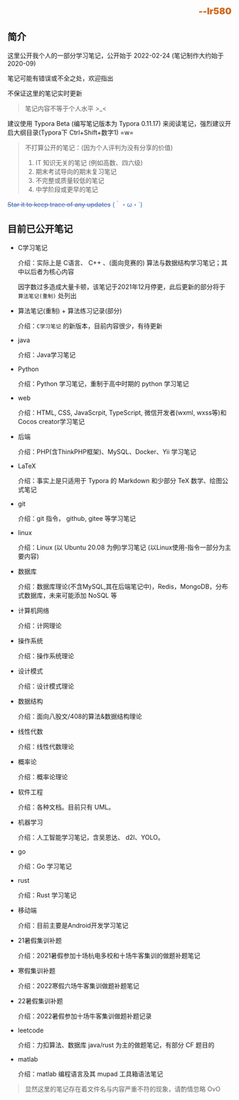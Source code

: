 <!--<div align="center"></div>-->



<div align="right" style="font-weight:900;font-size:20px;color:chocolate">--lr580</div>

## 简介

这里公开我个人的一部分学习笔记，公开始于 2022-02-24 (笔记制作大约始于 2020-09)

笔记可能有错误或不全之处，欢迎指出

不保证这里的笔记实时更新

> 笔记内容不等于个人水平  >_<

建议使用 Typora Beta (编写笔记版本为 Typora 0.11.17) 来阅读笔记，强烈建议开启大纲目录(Typora下 Ctrl+Shift+数字1) =w=

> 不打算公开的笔记：(因为个人评判为没有分享的价值)
>
> 1. IT 知识无关的笔记 (例如高数、四六级)
> 2. 期末考试导向的期末复习笔记
> 3. 不完整或质量较低的笔记
> 4. 中学阶段或更早的笔记
>

<div style="color:#426ab3"><s>Star it to keep trace of any updates</s>  (｀・ω・´)</div>



## 目前已公开笔记

- C学习笔记

  介绍：实际上是 C语言、 C++ 、(面向竞赛的) 算法与数据结构学习笔记；其中以后者为核心内容

  因字数过多造成大量卡顿，该笔记于2021年12月停更，此后更新的部分将于 `算法笔记(重制)` 处列出

- 算法笔记(重制) + 算法练习记录(部分)

  介绍：`C学习笔记` 的新版本，目前内容很少，有待更新

- java

  介绍：Java学习笔记

- Python

  介绍：Python 学习笔记，重制于高中时期的 python 学习笔记

- web

  介绍：HTML, CSS, JavaScrpit, TypeScript, 微信开发者(wxml, wxss等)和 Cocos creator学习笔记

- 后端

  介绍：PHP(含ThinkPHP框架)、MySQL、Docker、Yii 学习笔记

- LaTeX

  介绍：事实上是只适用于 Typora 的 Markdown 和少部分 TeX 数学、绘图公式笔记

- git

  介绍：git 指令， github, gitee 等学习笔记

- linux

  介绍：Linux (以 Ubuntu 20.08 为例)学习笔记 (以Linux使用-指令一部分为主要内容)
  
- 数据库

  介绍：数据库理论(不含MySQL,其在后端笔记中)，Redis，MongoDB，分布式数据库，未来可能添加 NoSQL 等
  
- 计算机网络

  介绍：计网理论
  
- 操作系统

  介绍：操作系统理论
  
- 设计模式

  介绍：设计模式理论
  
- 数据结构

  介绍：面向八股文/408的算法&数据结构理论
  
- 线性代数

  介绍：线性代数理论
  
- 概率论

  介绍：概率论理论
  
- 软件工程

  介绍：各种文档。目前只有 UML。
  
- 机器学习

  介绍：人工智能学习笔记，含吴恩达、 d2l、YOLO。
  
- go

  介绍：Go 学习笔记
  
- rust

  介绍：Rust 学习笔记
  
- 移动端

  介绍：目前主要是Android开发学习笔记
  
- 21暑假集训补题

  介绍：2021暑假参加十场杭电多校和十场牛客集训的做题补题笔记

- 寒假集训补题

  介绍：2022寒假六场牛客集训做题补题笔记
  
- 22暑假集训补题

  介绍：2022暑假参加十场牛客集训做题补题记录
  
- leetcode

  介绍：力扣算法、数据库 java/rust 为主的做题笔记，有部分 CF 题目的 
  
- matlab

  介绍：matlab 编程语言及其 mupad 工具箱语法笔记

> 显然这里的笔记存在着文件名与内容严重不符的现象，请酌情忽略 OvO